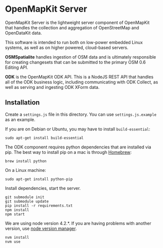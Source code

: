 # OpenMapKit Server

 OpenMapKit Server is the lightweight server component of OpenMapKit that
 handles the collection and aggregation of OpenStreetMap and OpenDataKit data.

 This software is intended to run both on low-power embedded Linux systems,
 as well as on higher powered, cloud-based servers.

 __OSMSpatialite__ handles ingestion of OSM data and is ultimately responsible
 for creating changesets that can be submitted to the primary OSM 0.6 Editing
 API.

 __ODK__ is the OpenMapKit ODK API. This is a NodeJS REST API that handles
 all of the ODK business logic, including communicating with ODK Collect,
 as well as serving and ingesting ODK XForm data.

## Installation

Create a `settings.js` file in this directory. You can use `settings.js.example`
as an example.

If you are on Debian or Ubuntu, you may have to install `build-essential`:

```
sudo apt-get install build-essential
```

The ODK component requires python dependencies that are installed via pip.
The best way to install pip on a mac is through [Homebrew](http://brew.sh/):

```
brew install python
```

On a Linux machine:

```
sudo apt-get install python-pip
```

Install dependencies, start the server.

```
git submodule init
git submodule update
pip install -r requirements.txt
npm install
npm start
```

We are using node version 4.2.*. If you are having problems with another
version, use [node version manager](https://github.com/creationix/nvm).

```
nvm install
nvm use
```
